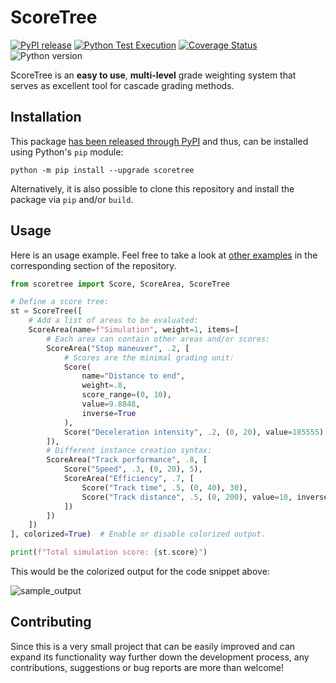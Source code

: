 # ScoreTree

[![PyPI release](https://github.com/erlete/scoretree/actions/workflows/python-publish.yml/badge.svg)](https://github.com/erlete/scoretree/actions/workflows/python-publish.yml) [![Python Test Execution](https://github.com/erlete/scoretree/actions/workflows/python-tests.yml/badge.svg)](https://github.com/erlete/scoretree/actions/workflows/python-tests.yml) [![Coverage Status](https://coveralls.io/repos/github/erlete/scoretree/badge.svg?branch=stable)](https://coveralls.io/github/erlete/scoretree?branch=stable) ![Python version](https://img.shields.io/badge/Python%20Version-3.10-blue)

ScoreTree is an **easy to use**, **multi-level** grade weighting system that serves as excellent tool for cascade grading methods.

## Installation

This package [has been released through PyPI](https://pypi.org/project/scoretree/) and thus, can be installed using Python's `pip` module:

```shell
python -m pip install --upgrade scoretree
```

Alternatively, it is also possible to clone this repository and install the package via `pip` and/or `build`.

## Usage

Here is an usage example. Feel free to take a look at [other examples](src/examples/) in the corresponding section of the repository.

```python
from scoretree import Score, ScoreArea, ScoreTree

# Define a score tree:
st = ScoreTree([
    # Add a list of areas to be evaluated:
    ScoreArea(name=f"Simulation", weight=1, items=[
        # Each area can contain other areas and/or scores:
        ScoreArea("Stop maneuver", .2, [
            # Scores are the minimal grading unit:
            Score(
                name="Distance to end",
                weight=.8,
                score_range=(0, 10),
                value=9.8848,
                inverse=True
            ),
            Score("Deceleration intensity", .2, (0, 20), value=185555)
        ]),
        # Different instance creation syntax:
        ScoreArea("Track performance", .8, [
            Score("Speed", .3, (0, 20), 5),
            ScoreArea("Efficiency", .7, [
                Score("Track time", .5, (0, 40), 30),
                Score("Track distance", .5, (0, 200), value=10, inverse=True)
            ])
        ])
    ])
], colorized=True)  # Enable or disable colorized output.

print(f"Total simulation score: {st.score}")
```

This would be the colorized output for the code snippet above:

![sample_output](https://github.com/erlete/scoretree/assets/76848729/260d4e88-160a-4b4f-bcc4-568691c0bbca)

## Contributing

Since this is a very small project that can be easily improved and can expand its functionality way further down the development process, any contributions, suggestions or bug reports are more than welcome!
